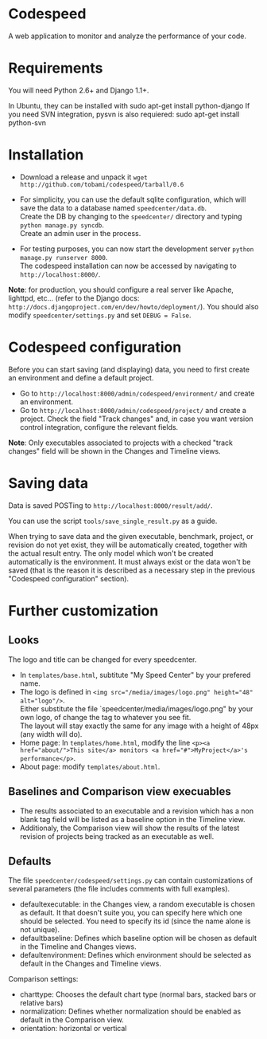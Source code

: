 # Codespeed
A web application to monitor and analyze the performance of your code.

# Requirements
You will need Python 2.6+ and Django 1.1+.

In Ubuntu, they can be installed with
    sudo apt-get install python-django
If you need SVN integration, pysvn is also requiered:
    sudo apt-get install python-svn

# Installation
* Download a release and unpack it `wget http://github.com/tobami/codespeed/tarball/0.6`
* For simplicity, you can use the default sqlite configuration, which will save the data to a database named `speedcenter/data.db`.  
Create the DB by changing to the `speedcenter/` directory and typing `python manage.py syncdb`.  
Create an admin user in the process.

* For testing purposes, you can now start the development server `python manage.py runserver 8000`.  
The codespeed installation can now be accessed by navigating to `http://localhost:8000/`.

**Note**: for production, you should configure a real server like Apache, lighttpd, etc... (refer to the Django docs: `http://docs.djangoproject.com/en/dev/howto/deployment/`). You should also modify `speedcenter/settings.py` and set `DEBUG = False`.

# Codespeed configuration
Before you can start saving (and displaying) data, you need to first create an environment and define a default project.

* Go to `http://localhost:8000/admin/codespeed/environment/`
and create an environment.
* Go to `http://localhost:8000/admin/codespeed/project/`
and create a project.
Check the field "Track changes" and, in case you want version control integration, configure the relevant fields.

**Note**: Only executables associated to projects with a checked "track changes" field will be shown in the Changes and Timeline views.

# Saving data
Data is saved POSTing to `http://localhost:8000/result/add/`.
    
You can use the script `tools/save_single_result.py` as a guide.

When trying to save data and the given executable, benchmark, project, or revision do not yet exist, they will be automatically created, together with the actual result entry. The only model which won't be created automatically is the environment. It must always exist or the data won't be saved (that is the reason it is described as a necessary step in the previous "Codespeed configuration" section).

# Further customization

## Looks
The logo and title can be changed for every speedcenter.

* In `templates/base.html`, subtitute "My Speed Center" by your prefered name.
* The logo is defined in `<img src="/media/images/logo.png" height="48" alt="logo"/>`.  
Either substitute the file `speedcenter/media/images/logo.png" by your own logo, of change the tag to whatever you see fit.  
The layout will stay exactly the same for any image with a height of 48px (any width will do).
* Home page: In `templates/home.html`, modify the line `<p><a href="about/">This site</a> monitors <a href="#">MyProject</a>'s performance</p>`.
* About page: modify `templates/about.html`.

## Baselines and Comparison view execuables
* The results associated to an executable and a revision which has a non blank tag field will be listed as a baseline option in the Timeline view.
* Additionaly, the Comparison view will show the results of the latest revision of projects being tracked as an executable as well.

## Defaults
The file `speedcenter/codespeed/settings.py` can contain customizations of several parameters (the file includes comments with full examples).

* defaultexecutable: in the Changes view, a random executable is chosen as default. It that doesn't suite you, you can specify here which one should be selected. You need to specify its id (since the name alone is not unique).
* defaultbaseline: Defines which baseline option will be chosen as default in the Timeline and Changes views.
* defaultenvironment: Defines which environment should be selected as default in the Changes and Timeline views.

Comparison settings:
* charttype: Chooses the default chart type (normal bars, stacked bars or relative bars)
* normalization: Defines whether normalization should be enabled as default in the Comparison view.
* orientation: horizontal or vertical
